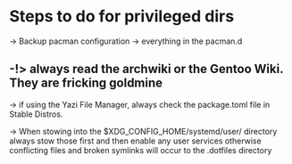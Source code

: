 # Steps to do for privileged dirs

-> Backup pacman configuration
-> everything in the pacman.d 

-!> always read the archwiki or the Gentoo Wiki. They are fricking goldmine 
-

-> if using the Yazi File Manager, always check the package.toml file in Stable Distros.

-> When stowing into the $XDG_CONFIG_HOME/systemd/user/ directory always stow those first and then enable any user services
    otherwise conflicting files and broken symlinks will occur to the .dotfiles directory
